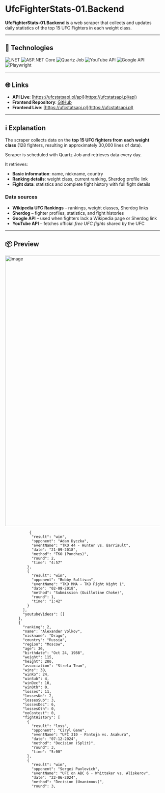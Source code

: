 # UfcFighterStats-01.Backend

**UfcFighterStats-01.Backend** is a web scraper that collects and updates daily statistics of the top 15 UFC Fighters in each weight class.

---

## 🚀 Technologies

![.NET](https://img.shields.io/badge/.NET-512BD4?style=for-the-badge&logo=dotnet&logoColor=white)
![ASP.NET Core](https://img.shields.io/badge/ASP.NET_Core-512BD4?style=for-the-badge&logo=dotnet&logoColor=white)
![Quartz Job](https://img.shields.io/badge/Quartz_Job-DC322F?style=for-the-badge&logo=apache-maven&logoColor=white)
![YouTube API](https://img.shields.io/badge/YouTube_API-FF0000?style=for-the-badge&logo=youtube&logoColor=white)
![Google API](https://img.shields.io/badge/Google_API-4285F4?style=for-the-badge&logo=google&logoColor=white)
![Playwright](https://img.shields.io/badge/Playwright-2EAD33?style=for-the-badge&logo=playwright&logoColor=white)

---

## 🌐 Links

- **API Live**: [https://ufcstatsapi.pl/api](https://ufcstatsapi.pl/api)  
- **Frontend Repository**: [GitHub](https://github.com/jedrzejkoriat/UfcFighterStats-02.Frontend)  
- **Frontend Live**: [https://ufcstatsapi.pl](https://ufcstatsapi.pl)

---

## ℹ️ Explanation

The scraper collects data on the **top 15 UFC fighters from each weight class** (128 fighters, resulting in approximately 30,000 lines of data). 

Scraper is scheduled with Quartz Job and retrieves data every day.

It retrieves:  
- **Basic information**: name, nickname, country  
- **Ranking details**: weight class, current ranking, Sherdog profile link  
- **Fight data**: statistics and complete fight history with full fight details  

### Data sources  
- **Wikipedia UFC Rankings** – rankings, weight classes, Sherdog links  
- **Sherdog** – fighter profiles, statistics, and fight histories  
- **Google API** – used when fighters lack a Wikipedia page or Sherdog link  
- **YouTube API** – fetches official *free UFC fights* shared by the UFC

---

## 📦 **Preview**

<img width="1896" height="881" alt="image" src="https://github.com/user-attachments/assets/a69a7cf1-ebcd-4b3d-8515-0412ae1b720c" />

```json5
           {
            "result": "win",
            "opponent": "Adam Dyczka",
            "eventName": "TKO 44 - Hunter vs. Barriault",
            "date": "21-09-2018",
            "method": "TKO (Punches)",
            "round": 2,
            "time": "4:57"
          },
          {
            "result": "win",
            "opponent": "Bobby Sullivan",
            "eventName": "TKO MMA - TKO Fight Night 1",
            "date": "02-08-2018",
            "method": "Submission (Guillotine Choke)",
            "round": 1,
            "time": "1:42"
          }
        ],
        "youtubeVideos": []
      },
      {
        "ranking": 2,
        "name": "Alexander Volkov",
        "nickname": "Drago",
        "country": "Russia",
        "region": "Moscow",
        "age": 36,
        "birthdate": "Oct 24, 1988",
        "weight": 115,
        "height": 200,
        "association": "Strela Team",
        "wins": 38,
        "winKo": 24,
        "winSub": 4,
        "winDec": 10,
        "winOth": 0,
        "losses": 11,
        "lossesKo": 2,
        "lossesSub": 3,
        "lossesDec": 6,
        "lossesOth": 0,
        "noContest": 0,
        "fightHistory": [
          {
            "result": "loss",
            "opponent": "Ciryl Gane",
            "eventName": "UFC 310 - Pantoja vs. Asakura",
            "date": "07-12-2024",
            "method": "Decision (Split)",
            "round": 3,
            "time": "5:00"
          },
          {
            "result": "win",
            "opponent": "Sergei Pavlovich",
            "eventName": "UFC on ABC 6 - Whittaker vs. Aliskerov",
            "date": "22-06-2024",
            "method": "Decision (Unanimous)",
            "round": 3,
```
